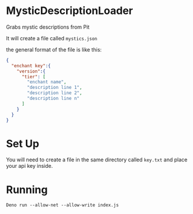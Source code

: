 # MysticDescriptionLoader
Grabs mystic descriptions from Pit

It will create a file called `mystics.json`

the general format of the file is like this:
```json
{
  "enchant key":{
    "version":{
      "tier": [
        "enchant name", 
        "description line 1", 
        "description line 2", 
        "description line n"
      ]
    }
  }
}
```

# Set Up
You will need to create a file in the same directory called `key.txt` and place your api key inside.

# Running
`Deno run --allow-net --allow-write index.js`
